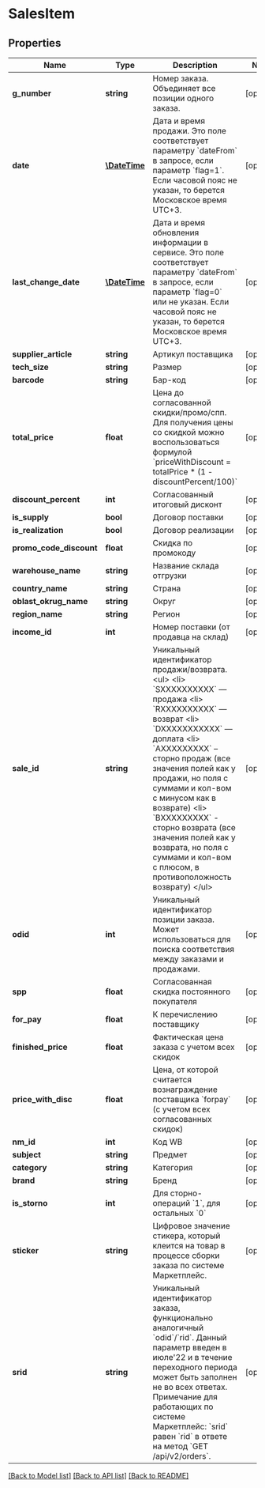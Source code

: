 # SalesItem

## Properties
Name | Type | Description | Notes
------------ | ------------- | ------------- | -------------
**g_number** | **string** | Номер заказа. Объединяет все позиции одного заказа. | [optional] 
**date** | [**\DateTime**](\DateTime.md) | Дата и время продажи. Это поле соответствует параметру &#x60;dateFrom&#x60; в запросе, если параметр &#x60;flag&#x3D;1&#x60;. Если часовой пояс не указан, то берется Московское время UTC+3. | [optional] 
**last_change_date** | [**\DateTime**](\DateTime.md) | Дата и время обновления информации в сервисе. Это поле соответствует параметру &#x60;dateFrom&#x60; в запросе, если параметр &#x60;flag&#x3D;0&#x60; или не указан. Если часовой пояс не указан, то берется Московское время UTC+3. | [optional] 
**supplier_article** | **string** | Артикул поставщика | [optional] 
**tech_size** | **string** | Размер | [optional] 
**barcode** | **string** | Бар-код | [optional] 
**total_price** | **float** | Цена до согласованной скидки/промо/спп. Для получения цены со скидкой можно воспользоваться формулой &#x60;priceWithDiscount &#x3D; totalPrice * (1 - discountPercent/100)&#x60; | [optional] 
**discount_percent** | **int** | Согласованный итоговый дисконт | [optional] 
**is_supply** | **bool** | Договор поставки | [optional] 
**is_realization** | **bool** | Договор реализации | [optional] 
**promo_code_discount** | **float** | Скидка по промокоду | [optional] 
**warehouse_name** | **string** | Название склада отгрузки | [optional] 
**country_name** | **string** | Страна | [optional] 
**oblast_okrug_name** | **string** | Округ | [optional] 
**region_name** | **string** | Регион | [optional] 
**income_id** | **int** | Номер поставки (от продавца на склад) | [optional] 
**sale_id** | **string** | Уникальный идентификатор продажи/возврата. &lt;ul&gt;  &lt;li&gt; &#x60;SXXXXXXXXXX&#x60; — продажа  &lt;li&gt; &#x60;RXXXXXXXXXX&#x60; — возврат  &lt;li&gt; &#x60;DXXXXXXXXXXX&#x60; — доплата &lt;li&gt; &#x60;AXXXXXXXXX&#x60; – сторно продаж (все значения полей как у продажи, но поля с суммами и кол-вом с минусом как в возврате) &lt;li&gt; &#x60;BXXXXXXXXX&#x60; - сторно возврата (все значения полей как у возврата, но поля с суммами и кол-вом с плюсом, в противоположность возврату) &lt;/ul&gt; | [optional] 
**odid** | **int** | Уникальный идентификатор позиции заказа. Может использоваться для поиска соответствия между заказами и продажами. | [optional] 
**spp** | **float** | Согласованная скидка постоянного покупателя | [optional] 
**for_pay** | **float** | К перечислению поставщику | [optional] 
**finished_price** | **float** | Фактическая цена заказа с учетом всех скидок | [optional] 
**price_with_disc** | **float** | Цена, от которой считается вознаграждение поставщика &#x60;forpay&#x60; (с учетом всех согласованных скидок) | [optional] 
**nm_id** | **int** | Код WB | [optional] 
**subject** | **string** | Предмет | [optional] 
**category** | **string** | Категория | [optional] 
**brand** | **string** | Бренд | [optional] 
**is_storno** | **int** | Для сторно-операций &#x60;1&#x60;, для остальных &#x60;0&#x60; | [optional] 
**sticker** | **string** | Цифровое значение стикера, который клеится на товар в процессе сборки заказа по системе Маркетплейс. | [optional] 
**srid** | **string** | Уникальный идентификатор заказа, функционально аналогичный &#x60;odid&#x60;/&#x60;rid&#x60;.  Данный параметр введен в июле&#x27;22 и в течение переходного периода может быть заполнен не во всех ответах. Примечание для работающих по системе Маркетплейс: &#x60;srid&#x60; равен &#x60;rid&#x60; в ответе на метод &#x60;GET /api/v2/orders&#x60;. | [optional] 

[[Back to Model list]](../../README.md#documentation-for-models) [[Back to API list]](../../README.md#documentation-for-api-endpoints) [[Back to README]](../../README.md)

